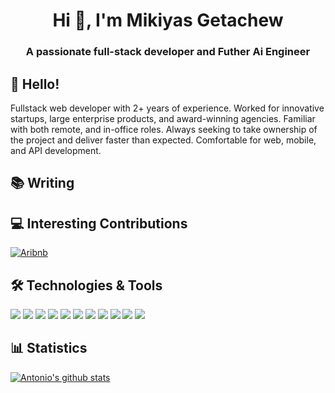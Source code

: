 <h1 align="center">Hi 👋, I'm Mikiyas Getachew</h1>
<h3 align="center">A passionate full-stack developer and Futher Ai Engineer </h3>

## 👋 Hello! 
Fullstack web developer with 2+ years of experience.  Worked for innovative startups, large enterprise products, and award-winning agencies.  Familiar with both remote, and in-office roles.  Always seeking to take ownership of the project and deliver faster than expected.  Comfortable for web, mobile, and API development.

## 📚 Writing


## 💻 Interesting Contributions
[![Aribnb](https://github-readme-stats.vercel.app/api/pin/?username=airbnb&repo=javascript&theme=dark&show_owner=true)](https://github.com/airbnb/javascript/pull/1693)

## 🛠️ Technologies & Tools
![](https://img.shields.io/badge/Code-JavaScript-informational?style=flat&color=informational&logo=javascript)
![](https://img.shields.io/badge/Code-Python-informational?style=flat&color=informational&logo=python)
![](https://img.shields.io/badge/Code-Node-informational?style=flat&color=informational&logo=node.js)
![](https://img.shields.io/badge/Code-React-informational?style=flat&color=informational&logo=react)
![](https://img.shields.io/badge/Code-Next-informational?style=flat&color=informational&logo=next.js)
![](https://img.shields.io/badge/Code-TypeScript-informational?style=flat&color=informational)
![](https://img.shields.io/badge/Code-EcmaScript-informational?style=flat&color=informational)
![](https://img.shields.io/badge/Tool-Webpack-informational?style=flat&color=warning&logo=webpack)
![](https://img.shields.io/badge/Tool-Jest-informational?style=flat&color=warning&logo=jest)
![](https://img.shields.io/badge/Tool-SCSS-informational?style=flat&color=warning&logo=sass)
![](https://img.shields.io/badge/Tool-Docker-informational?style=flat&color=warning&logo=docker)

## 📊 Statistics
[![Antonio's github stats](https://github-readme-stats.vercel.app/api?username=mikiyas999&theme=dark&count_private=true)](https://github.com/anuraghazra/github-readme-stats)

<!--


Here are some ideas to get you started:

- 🔭 I’m currently working on ...
- 🌱 I’m currently learning ...
- 👯 I’m looking to collaborate on ...
- 🤔 I’m looking for help with ...
- 💬 Ask me about ...
- 📫 How to reach me: ...
- 😄 Pronouns: ...
- ⚡ Fun fact: ...
-->




